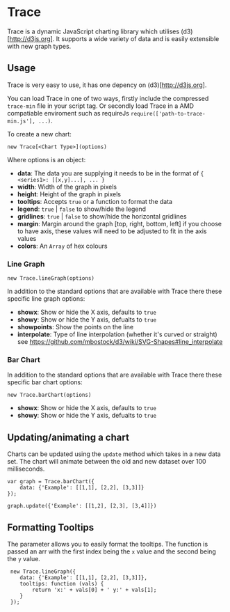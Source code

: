 # Trace

Trace is a dynamic JavaScript charting library which utilises (d3)[http://d3js.org]. It supports a wide
variety of data and is easily extensible with new graph types.

## Usage

Trace is very easy to use, it has one depency on (d3)[http://d3js.org].

You can load Trace in one of two ways, firstly include the compressed `trace-min` file in your script tag. Or secondly load Trace in a AMD compatiable enviroment such as requireJs `require(['path-to-trace-min.js'], ...)`.

To create a new chart:

`new Trace[<Chart Type>](options)`

Where options is an object:

- **data**: The data you are supplying it needs to be in the format of
    `{
      <series1>: [[x,y]...],
      ...
    }`
- **width**: Width of the graph in pixels
- **height**: Height of the graph in pixels
- **tooltips**: Accepts `true` or a function to format the data
- **legend**: `true` | `false` to show/hide the legend
- **gridlines**: `true` | `false` to show/hide the horizontal gridlines
- **margin**: Margin around the graph [top, right, bottom, left] if you choose to have axis,
these values will need to be adjusted to fit in the axis values
- **colors**: An `Array` of hex colours

### Line Graph

`new Trace.lineGraph(options)`

In addition to the standard options that are available with Trace there these specific line graph options:

- **showx**: Show or hide the X axis, defaults to `true`
- **showy**: Show or hide the Y axis, defualts to `true`
- **showpoints**: Show the points on the line
- **interpolate**: Type of line interpolation (whether it's curved or straight) see https://github.com/mbostock/d3/wiki/SVG-Shapes#line_interpolate 

### Bar Chart

In addition to the standard options that are available with Trace there these specific bar chart options:

`new Trace.barChart(options)`

- **showx**: Show or hide the X axis, defaults to `true`
- **showy**: Show or hide the Y axis, defualts to `true`

## Updating/animating a chart

Charts can be updated using the `update` method which takes in a new data set. The chart will animate between the old and new dataset over 100 milliseconds.

    var graph = Trace.barChart({
    	data: {'Example': [[1,1], [2,2], [3,3]]}
    });

    graph.update({'Example': [[1,2], [2,3], [3,4]]})

## Formatting Tooltips

The parameter allows you to easily format the tooltips. The function is passed an arr with the first index being the `x` value and the second being the `y` value.

     new Trace.lineGraph({
		data: {'Example': [[1,1], [2,2], [3,3]]},
		tooltips: function (vals) {
			return 'x:' + vals[0] + ' y:' + vals[1];
		}
     });